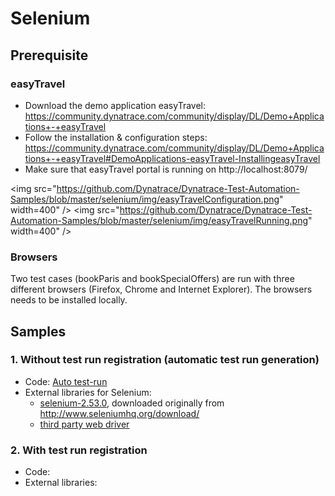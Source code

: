 # Selenium

## Prerequisite

### easyTravel

* Download the demo application easyTravel: https://community.dynatrace.com/community/display/DL/Demo+Applications+-+easyTravel
* Follow the installation & configuration steps: https://community.dynatrace.com/community/display/DL/Demo+Applications+-+easyTravel#DemoApplications-easyTravel-InstallingeasyTravel
* Make sure that easyTravel portal is running on http://localhost:8079/ 

<img src="https://github.com/Dynatrace/Dynatrace-Test-Automation-Samples/blob/master/selenium/img/easyTravelConfiguration.png" width=400" /> <img src="https://github.com/Dynatrace/Dynatrace-Test-Automation-Samples/blob/master/selenium/img/easyTravelRunning.png" width=400" />

### Browsers

Two test cases (bookParis and bookSpecialOffers) are run with three different browsers (Firefox, Chrome and Internet Explorer). The browsers needs to be installed locally.

## Samples

### 1. Without test run registration (automatic test run generation)

* Code: [Auto test-run](./code/auto-test-run/)
* External libraries for Selenium:
  * [selenium-2.53.0](./code/auto-test-run/lib/selenium-2.53.0), downloaded originally from http://www.seleniumhq.org/download/
  * [third party web driver](./code/auto-test-run/lib/driver)

### 2. With test run registration

* Code: 
* External libraries: 
